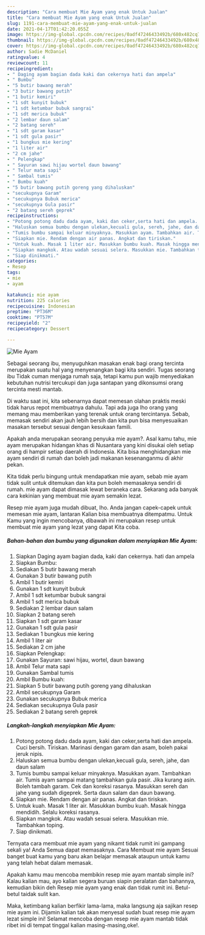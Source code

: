 ```yaml
---
description: "Cara membuat Mie Ayam yang enak Untuk Jualan"
title: "Cara membuat Mie Ayam yang enak Untuk Jualan"
slug: 1191-cara-membuat-mie-ayam-yang-enak-untuk-jualan
date: 2021-04-17T01:42:20.055Z
image: https://img-global.cpcdn.com/recipes/0adf47246433492b/680x482cq70/mie-ayam-foto-resep-utama.jpg
thumbnail: https://img-global.cpcdn.com/recipes/0adf47246433492b/680x482cq70/mie-ayam-foto-resep-utama.jpg
cover: https://img-global.cpcdn.com/recipes/0adf47246433492b/680x482cq70/mie-ayam-foto-resep-utama.jpg
author: Sadie McDaniel
ratingvalue: 4
reviewcount: 11
recipeingredient:
- " Daging ayam bagian dada kaki dan cekernya hati dan ampela"
- " Bumbu"
- "5 butir bawang merah"
- "3 butir bawang putih"
- "1 butir kemiri"
- "1 sdt kunyit bubuk"
- "1 sdt ketumbar bubuk sangrai"
- "1 sdt merica bubuk"
- "2 lembar daun salam"
- "2 batang sereh"
- "1 sdt garam kasar"
- "1 sdt gula pasir"
- "1 bungkus mie kering"
- "1 liter air"
- "2 cm jahe"
- " Pelengkap"
- " Sayuran sawi hijau wortel daun bawang"
- " Telur mata sapi"
- " Sambal tumis"
- " Bumbu kuah"
- "5 butir bawang putih goreng yang dihaluskan"
- "secukupnya Garam"
- "secukupnya Bubuk merica"
- "secukupnya Gula pasir"
- "2 batang sereh geprek"
recipeinstructions:
- "Potong potong dadu dada ayam, kaki dan ceker,serta hati dan ampela. Cuci bersih. Tiriskan. Marinasi dengan garam dan asam, boleh pakai jeruk nipis."
- "Haluskan semua bumbu dengan ulekan,kecuali gula, sereh, jahe, dan daun salam"
- "Tumis bumbu sampai keluar minyaknya. Masukkan ayam. Tambahkan air. Tumis ayam sampai matang tambahkan gula pasir. Jika kurang asin. Boleh tambah garam. Cek dan koreksi rasanya. Masukkan sereh dan jahe yang sudah digeprek. Serta daun salam dan daun bawang."
- "Siapkan mie. Rendam dengan air panas. Angkat dan tiriskan."
- "Untuk kuah. Masak 1 liter air. Masukkan bumbu kuah. Masak hingga mendidih. Selalu koreksi rasanya."
- "Siapkan mangkok. Atau wadah sesuai selera. Masukkan mie. Tambahkan toping."
- "Siap dinikmati."
categories:
- Resep
tags:
- mie
- ayam

katakunci: mie ayam 
nutrition: 225 calories
recipecuisine: Indonesian
preptime: "PT36M"
cooktime: "PT57M"
recipeyield: "2"
recipecategory: Dessert

---
```



![Mie Ayam](https://img-global.cpcdn.com/recipes/0adf47246433492b/680x482cq70/mie-ayam-foto-resep-utama.jpg)

Sebagai seorang ibu, menyuguhkan masakan enak bagi orang tercinta merupakan suatu hal yang menyenangkan bagi kita sendiri. Tugas seorang ibu Tidak cuman menjaga rumah saja, tetapi kamu pun wajib menyediakan kebutuhan nutrisi tercukupi dan juga santapan yang dikonsumsi orang tercinta mesti mantab.

Di waktu  saat ini, kita sebenarnya dapat memesan olahan praktis meski tidak harus repot membuatnya dahulu. Tapi ada juga lho orang yang memang mau memberikan yang terenak untuk orang tercintanya. Sebab, memasak sendiri akan jauh lebih bersih dan kita pun bisa menyesuaikan masakan tersebut sesuai dengan kesukaan famili. 



Apakah anda merupakan seorang penyuka mie ayam?. Asal kamu tahu, mie ayam merupakan hidangan khas di Nusantara yang kini disukai oleh setiap orang di hampir setiap daerah di Indonesia. Kita bisa menghidangkan mie ayam sendiri di rumah dan boleh jadi makanan kesenanganmu di akhir pekan.

Kita tidak perlu bingung untuk mendapatkan mie ayam, sebab mie ayam tidak sulit untuk ditemukan dan kita pun boleh memasaknya sendiri di rumah. mie ayam dapat dimasak lewat beraneka cara. Sekarang ada banyak cara kekinian yang membuat mie ayam semakin lezat.

Resep mie ayam juga mudah dibuat, lho. Anda jangan capek-capek untuk memesan mie ayam, lantaran Kalian bisa membuatnya ditempatmu. Untuk Kamu yang ingin mencobanya, dibawah ini merupakan resep untuk membuat mie ayam yang lezat yang dapat Kita coba.

<!--inarticleads1-->

##### Bahan-bahan dan bumbu yang digunakan dalam menyiapkan Mie Ayam:

1. Siapkan  Daging ayam bagian dada, kaki dan cekernya. hati dan ampela
1. Siapkan  Bumbu:
1. Sediakan 5 butir bawang merah
1. Gunakan 3 butir bawang putih
1. Ambil 1 butir kemiri
1. Gunakan 1 sdt kunyit bubuk
1. Ambil 1 sdt ketumbar bubuk sangrai
1. Ambil 1 sdt merica bubuk
1. Sediakan 2 lembar daun salam
1. Siapkan 2 batang sereh
1. Siapkan 1 sdt garam kasar
1. Gunakan 1 sdt gula pasir
1. Sediakan 1 bungkus mie kering
1. Ambil 1 liter air
1. Sediakan 2 cm jahe
1. Siapkan  Pelengkap:
1. Gunakan  Sayuran: sawi hijau, wortel, daun bawang
1. Ambil  Telur mata sapi
1. Gunakan  Sambal tumis
1. Ambil  Bumbu kuah:
1. Siapkan 5 butir bawang putih goreng yang dihaluskan
1. Ambil secukupnya Garam
1. Gunakan secukupnya Bubuk merica
1. Sediakan secukupnya Gula pasir
1. Sediakan 2 batang sereh geprek




<!--inarticleads2-->

##### Langkah-langkah menyiapkan Mie Ayam:

1. Potong potong dadu dada ayam, kaki dan ceker,serta hati dan ampela. Cuci bersih. Tiriskan. Marinasi dengan garam dan asam, boleh pakai jeruk nipis.
1. Haluskan semua bumbu dengan ulekan,kecuali gula, sereh, jahe, dan daun salam
1. Tumis bumbu sampai keluar minyaknya. Masukkan ayam. Tambahkan air. Tumis ayam sampai matang tambahkan gula pasir. Jika kurang asin. Boleh tambah garam. Cek dan koreksi rasanya. Masukkan sereh dan jahe yang sudah digeprek. Serta daun salam dan daun bawang.
1. Siapkan mie. Rendam dengan air panas. Angkat dan tiriskan.
1. Untuk kuah. Masak 1 liter air. Masukkan bumbu kuah. Masak hingga mendidih. Selalu koreksi rasanya.
1. Siapkan mangkok. Atau wadah sesuai selera. Masukkan mie. Tambahkan toping.
1. Siap dinikmati.




Ternyata cara membuat mie ayam yang nikamt tidak rumit ini gampang sekali ya! Anda Semua dapat memasaknya. Cara Membuat mie ayam Sesuai banget buat kamu yang baru akan belajar memasak ataupun untuk kamu yang telah hebat dalam memasak.

Apakah kamu mau mencoba membikin resep mie ayam mantab simple ini? Kalau kalian mau, ayo kalian segera buruan siapin peralatan dan bahannya, kemudian bikin deh Resep mie ayam yang enak dan tidak rumit ini. Betul-betul taidak sulit kan. 

Maka, ketimbang kalian berfikir lama-lama, maka langsung aja sajikan resep mie ayam ini. Dijamin kalian tak akan menyesal sudah buat resep mie ayam lezat simple ini! Selamat mencoba dengan resep mie ayam mantab tidak ribet ini di tempat tinggal kalian masing-masing,oke!.

